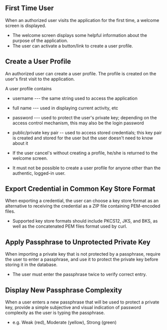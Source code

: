 First Time User
---------------

When an authorized user visits the application for the first time, a welcome
screen is displayed.

* The welcome screen displays some helpful information about the purpose
  of the application.
* The user can activate a button/link to create a user profile.


Create a User Profile
---------------------

An authorized user can create a user profile.  The profile is created on the
user's first visit to the application.

A user profile contains
* username --- the same string used to access the application
* full name --- used in displaying current activity, etc
* password --- used to protect the user's private key; depending on the 
  access control mechanism, this may also be the login password
* public/private key pair -- used to access stored credentials; this key pair
  is created and stored for the user but the user doesn't need to know about it

* If the user cancel's without creating a profile, he/she is returned to the
  welcome screen.
* It must not be possible to create a user profile for anyone other than the
  authentic, logged-in user.


Export Credential in Common Key Store Format
--------------------------------------------

When exporting a credential, the user can choose a key store format as an
alternative to receiving the credential as a ZIP file containing PEM-encoded
files.

* Supported key store formats should include PKCS12, JKS, and BKS, as well as 
  the concatenated PEM files format used by curl.


Apply Passphrase to Unprotected Private Key
-------------------------------------------

When importing a private key that is not protected by a passphrase, require
the user to enter a passphrase, and use it to protect the private key before
storing it in the database.

* The user must enter the passphrase twice to verify correct entry.


Display New Passphrase Complexity
---------------------------------

When a user enters a new passphrase that will be used to protect a private 
key, provide a simple subjective and visual indication of password complexity
as the user is typing the passphrase.

* e.g. Weak (red), Moderate (yellow), Strong (green)




 
  